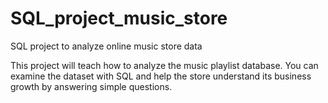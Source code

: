 # SQL_project_music_store
SQL project to analyze online music store data

This project will teach how to analyze the music playlist database. 
You can examine the dataset with SQL and help the store understand its business growth by answering simple questions.

